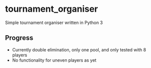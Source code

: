 # tournament_organiser
Simple tournament organiser written in Python 3

## Progress
* Currently double elimination, only one pool, and only tested with 8 players
* No functionality for uneven players as yet
